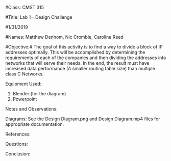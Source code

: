 #Class: CMST 315

#Title: Lab 1 - Design Challenge

#1/31/2019

#Names: Matthew Denhom, Nic Crombie, Caroline Reed

#Objective:# The goal of this activity is to find a way to divide a block of IP addresses optimally. This will be accomplished by determining the requirements of each of the companies and then dividing the addresses into networks that will serve their needs. In the end, the result must have increased data performance (A smaller routing table size) than multiple class C Networks.

Equipment Used:
1. Blender (for the diagram)
2. Powerpoint

Notes and Observations: 

Diagrams: See the Design Diagram.png and Design Diagram.mp4 files for appropriate documentation.

References:

Questions:

Conclusion:
